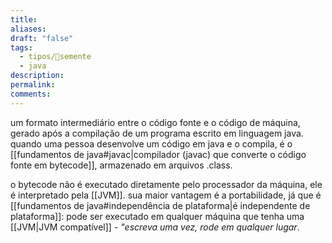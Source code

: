 ```yaml
---
title:
aliases:
draft: "false"
tags:
  - tipos/🌱semente
  - java
description:
permalink:
comments:
---
```

um formato intermediário entre o código fonte e o código de máquina, gerado após a compilação de um programa escrito em linguagem java. quando uma pessoa desenvolve um código em java e o compila, é o [[fundamentos de java#javac|compilador (javac) que converte o código fonte em bytecode]], armazenado em arquivos .class.
 
o bytecode não é executado diretamente pelo processador da máquina, ele é interpretado pela [[JVM]]. sua maior vantagem é a portabilidade, já que é [[fundamentos de java#independência de plataforma|é independente de plataforma]]: pode ser executado em qualquer máquina que tenha uma [[JVM|JVM compatível]] - *"escreva uma vez, rode em qualquer lugar*. 